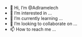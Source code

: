 - 👋 Hi, I’m @Adlramelech
- 👀 I’m interested in ...
- 🌱 I’m currently learning ...
- 💞️ I’m looking to collaborate on ...
- 📫 How to reach me ...

<!---
Adlramelech/Adlramelech is a ✨ special ✨ repository because its `README.md` (this file) appears on your GitHub profile.
You can click the Preview link to take a look at your changes.
--->
